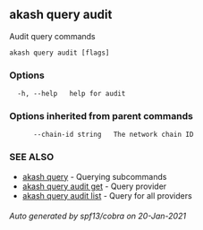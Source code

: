 ## akash query audit

Audit query commands

```
akash query audit [flags]
```

### Options

```
  -h, --help   help for audit
```

### Options inherited from parent commands

```
      --chain-id string   The network chain ID
```

### SEE ALSO

* [akash query](akash_query.md)	 - Querying subcommands
* [akash query audit get](akash_query_audit_get.md)	 - Query provider
* [akash query audit list](akash_query_audit_list.md)	 - Query for all providers

###### Auto generated by spf13/cobra on 20-Jan-2021
